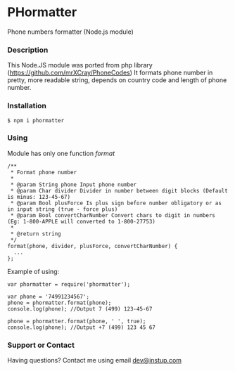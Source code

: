 # PHormatter
Phone numbers formatter (Node.js module)

### Description
This Node.JS module was ported from php library (https://github.com/mrXCray/PhoneCodes)
It formats phone number in pretty, more readable string, depends on country code and length of phone number.

### Installation
```
$ npm i phormatter
```

### Using

Module has only one function *format*

```
/**
 * Format phone number
 *
 * @param String phone Input phone number
 * @param Char divider Divider in number between digit blocks (Default is minus: 123-45-67)
 * @param Bool plusForce Is plus sign before number obligatory or as in input string (true - force plus)
 * @param Bool convertCharNumber Convert chars to digit in numbers (Eg: 1-800-APPLE will converted to 1-800-27753)
 *
 * @return string
 */
format(phone, divider, plusForce, convertCharNumber) {
  ...
};
```

Example of using:

```
var phormatter = require('phormatter');

var phone = '74991234567';
phone = phormatter.format(phone);
console.log(phone); //Output 7 (499) 123-45-67

phone = phormatter.format(phone, ' ', true);
console.log(phone); //Output +7 (499) 123 45 67
```

### Support or Contact
Having questions? Contact me using email dev@instup.com
